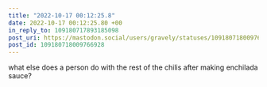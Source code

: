 ```yaml
---
title: "2022-10-17 00:12:25.8"
date: 2022-10-17 00:12:25.80 +00
in_reply_to: 109180717893185098
post_uri: https://mastodon.social/users/gravely/statuses/109180718009766928
post_id: 109180718009766928
---
```

what else does a person do with the rest of the chilis after making enchilada sauce?


